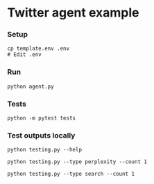 # Twitter agent example

### Setup
```shell
cp template.env .env
# Edit .env
```

### Run
```shell
python agent.py
```

### Tests
```shell
python -m pytest tests
```

### Test outputs locally
```shell
python testing.py --help

python testing.py --type perplexity --count 1

python testing.py --type search --count 1
```

